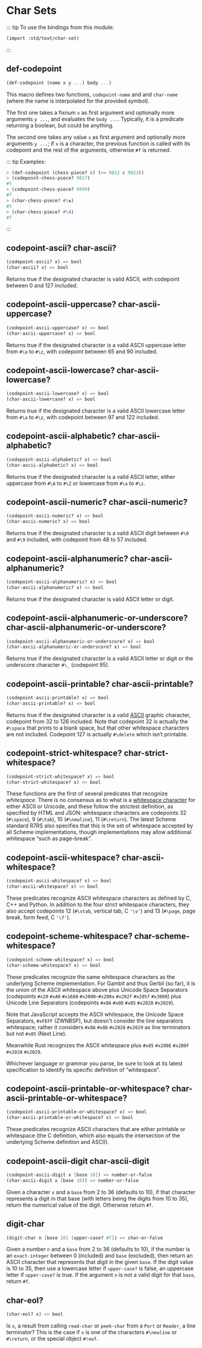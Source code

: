 # Char Sets
::: tip To use the bindings from this module:
``` scheme
(import :std/text/char-set)
```
:::


## def-codepoint
```scheme
(def-codepoint (name x y ...) body ...)
```
This macro defines two functions, `codepoint-name` and and `char-name`
(where the name is interpolated for the provided symbol).

The first one takes a fixnum `x` as first argument
and optionally more arguments `y ...`, and evaluates the `body ...`.
Typically, it is a predicate returning a boolean, but could be anything.

The second one takes any value `x` as first argument
and optionally more arguments `y ...`;
if `x` is a character, the previous function is called with its codepoint
and the rest of the arguments, otherwise `#f` is returned.

::: tip Examples:
``` scheme
> (def-codepoint (chess-piece? c) (<= 9812 c 9823))
> (codepoint-chess-piece? 9817)
#t
> (codepoint-chess-piece? 9999)
#f
> (char-chess-piece? #\♞)
#t
> (char-chess-piece? #\A)
#f
```
:::

## codepoint-ascii? char-ascii?
```scheme
(codepoint-ascii? x) => bool
(char-ascii? x) => bool
```
Returns true if the designated character is valid ASCII,
with codepoint between 0 and 127 included.

## codepoint-ascii-uppercase? char-ascii-uppercase?
```scheme
(codepoint-ascii-uppercase? x) => bool
(char-ascii-uppercase? x) => bool
```
Returns true if the designated character is
a valid ASCII uppercase letter from `#\a` to `#\z`,
with codepoint between 65 and 90 included.

## codepoint-ascii-lowercase? char-ascii-lowercase?
```scheme
(codepoint-ascii-lowercase? x) => bool
(char-ascii-lowercase? x) => bool
```
Returns true if the designated character is
a valid ASCII lowercase letter from `#\a` to `#\z`,
with codepoint between 97 and 122 included.

## codepoint-ascii-alphabetic? char-ascii-alphabetic?
```scheme
(codepoint-ascii-alphabetic? x) => bool
(char-ascii-alphabetic? x) => bool
```
Returns true if the designated character is a valid ASCII letter,
either uppercase from `#\A` to `#\Z` or lowercase from `#\a` to `#\z`.

## codepoint-ascii-numeric? char-ascii-numeric?
```scheme
(codepoint-ascii-numeric? x) => bool
(char-ascii-numeric? x) => bool
```
Returns true if the designated character is a valid ASCII digit
between `#\0` and `#\9` included,
with codepoint from 48 to 57 included.

## codepoint-ascii-alphanumeric? char-ascii-alphanumeric?
```scheme
(codepoint-ascii-alphanumeric? x) => bool
(char-ascii-alphanumeric? x) => bool
```
Returns true if the designated character is valid ASCII letter or digit.

## codepoint-ascii-alphanumeric-or-underscore? char-ascii-alphanumeric-or-underscore?
```scheme
(codepoint-ascii-alphanumeric-or-underscore? x) => bool
(char-ascii-alphanumeric-or-underscore? x) => bool
```
Returns true if the designated character is a valid ASCII letter or digit
or the underscore character `#\_` (codepoint 95).

## codepoint-ascii-printable? char-ascii-printable?
```scheme
(codepoint-ascii-printable? x) => bool
(char-ascii-printable? x) => bool
```

Returns true if the designated character is a valid
[ASCII](https://en.wikipedia.org/wiki/ASCII) graphic character,
codepoint from 32 to 126 included.
Note that codepoint 32 is actually the `#\space` that prints to a blank space,
but that other whitespace characters are not included.
Codepoint 127 is actually `#\delete` which isn’t printable.

## codepoint-strict-whitespace? char-strict-whitespace?
```scheme
(codepoint-strict-whitespace? x) => bool
(char-strict-whitespace? x) => bool
```
These functions are the first of several predicates that recognize *whitespace*.
There is no consensus as to what is a
[whitespace character](https://en.wikipedia.org/wiki/Whitespace_character)
for either ASCII or Unicode,
and these follow the strictest definition, as specified by HTML and JSON:
whitespace characters are codepoints
32 (`#\space`), 9 (`#\tab`), 10 (`#\newline`), 11 (`#\return`).
The latest Scheme standard R7RS also specifies that this is
the set of whitespace accepted by all Scheme implementations,
though implementations may allow additional whitespace “such as page-break”.

## codepoint-ascii-whitespace? char-ascii-whitespace?
```scheme
(codepoint-ascii-whitespace? x) => bool
(char-ascii-whitespace? x) => bool
```
These predicates recognize ASCII whitespace characters
as defined by C, C++ and Python.
In addition to the four strict whitespace characters, they also accept
codepoints 12 (`#\vtab`, vertical tab, C `'\v'`) and
13 (`#\page`, page break, form feed, C `'\f'`).

## codepoint-scheme-whitespace? char-scheme-whitespace?
```scheme
(codepoint-scheme-whitespace? x) => bool
(char-scheme-whitespace? x) => bool
```
These predicates recognize the same whitespace characters
as the underlying Scheme implementation.
For Gambit and thus Gerbil (so far), it is the union of the ASCII whitespace above
plus Unicode Space Separators
(codepoints `#x20` `#xA0` `#x1680` `#x2000`-`#x200a` `#x202f` `#x205f` `#x3000`)
plus Unicode Line Separators (codepoints `#x0A` `#x0D` `#x85` `#x2028` `#x2029`).

Note that JavaScript accepts the ASCII whitespace, the Unicode Space Separators,
`#xFEFF` (ZWNBSP), but doesn't consider the line separators whitespace;
rather it considers `#x0A` `#x0D` `#x2028` `#x2029` as line terminators
but not `#x85` (Next Line).

Meanwhile Rust recognizes the ASCII whitespace plus `#x85` `#x200E` `#x200F` `#x2028` `#x2029`.

Whichever language or grammar you parse, be sure to look at its latest specification
to identify its specific definition of “whitespace”.

## codepoint-ascii-printable-or-whitespace? char-ascii-printable-or-whitespace?
```scheme
(codepoint-ascii-printable-or-whitespace? x) => bool
(char-ascii-printable-or-whitespace? x) => bool
```
These predicates recognize ASCII characters that are either printable or whitespace
(the C definition, which also equals
the intersection of the underlying Scheme definition and ASCII).

## codepoint-ascii-digit char-ascii-digit
```scheme
(codepoint-ascii-digit x [base 10]) => number-or-false
(char-ascii-digit x [base 10]) => number-or-false
```
Given a character `x` and a `base` from 2 to 36 (defaults to 10),
if that character represents a digit in that base
(with letters being the digits from 10 to 35),
return the numerical value of the digit.
Otherwise return `#f`.

## digit-char
```scheme
(digit-char n [base 10] [upper-case? #f]) => char-or-false
```
Given a number `n` and a `base` from 2 to 36 (defaults to 10),
if the number is an `exact-integer` between 0 (included) and `base` (excluded),
then return an ASCII character that represents that digit in the given `base`.
If the digit value is 10 to 35, then use a lowercase letter if `upper-case?` is false,
an uppercase letter if `upper-case?` is true.
If the argument `n` is not a valid digit for that `base`, return `#f`.

## char-eol?
```scheme
(char-eol? x) => bool
```
Is `x`, a result from calling `read-char` or `peek-char`
from a `Port` or `Reader`, a line terminator?
This is the case if `x` is one of the characters `#\newline` or `#\return`,
or the special object `#!eof`.
